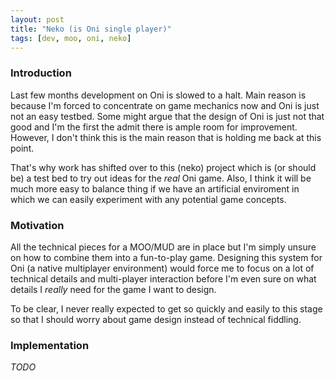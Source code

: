 ```yaml
---
layout: post
title: "Neko (is Oni single player)"
tags: [dev, moo, oni, neko]
---
```

### Introduction
Last few months development on Oni is slowed to a halt. Main reason is because I'm forced to concentrate on game mechanics now and Oni is just not an easy testbed. Some might argue that the design of Oni is just not that good and I'm the first the admit there is ample room for improvement. However, I don't think this is the main reason that is holding me back at this point.

That's why work has shifted over to this (neko) project which is (or should be) a test bed to try out ideas for the _real_ Oni game. Also, I think it will be much more easy to balance thing if we have an artificial enviroment in which we can easily experiment with any potential game concepts.

### Motivation
All the technical pieces for a MOO/MUD are in place but I'm simply unsure on how to combine them into a fun-to-play game. Designing this system for Oni (a native multiplayer environment) would force me to focus on a lot of technical details and multi-player interaction before I'm even sure on what details I _really_ need for the game I want to design. 

To be clear, I never really expected to get so quickly and easily to this stage so that I should worry about game design instead of technical fiddling.

### Implementation
_TODO_